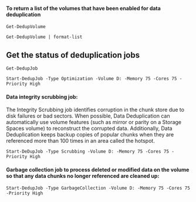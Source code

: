 #### To return a list of the volumes that have been enabled for data deduplication
```
Get-DedupVolume
```
```
Get-DedupVolume | format-list
```
## Get the status of deduplication jobs
```
Get-DedupJob
```

```
Start-DedupJob -Type Optimization -Volume D: -Memory 75 -Cores 75 -Priority High
```
#### Data integrity scrubbing job:
The Integrity Scrubbing job identifies corruption in the chunk store due to disk failures or bad sectors. When possible, Data Deduplication can automatically use volume features (such as mirror or parity on a Storage Spaces volume) to reconstruct the corrupted data. Additionally, Data Deduplication keeps backup copies of popular chunks when they are referenced more than 100 times in an area called the hotspot.
```
Start-DeDupJob -Type Scrubbing -Volume D: -Memory 75 -Cores 75 -Priority High
```
#### Garbage collection job to process deleted or modified data on the volume so that any data chunks no longer referenced are cleaned up:

```
Start-DedupJob -Type GarbageCollection -Volume D: -Memory 75 -Cores 75 -Priority High
```

